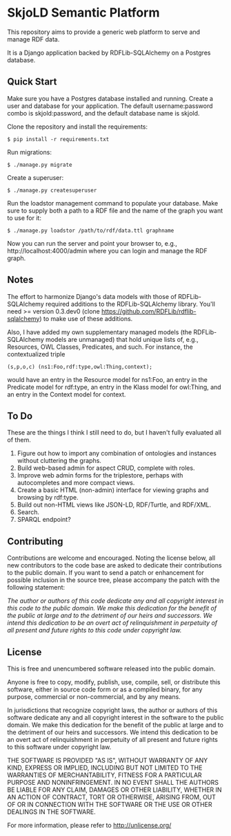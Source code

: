 SkjoLD Semantic Platform
========================

This repository aims to provide a generic web platform to serve and manage RDF data. 

It is a Django application backed by RDFLib-SQLAlchemy on a Postgres database.

Quick Start
-----------

Make sure you have a Postgres database installed and running. Create a user and database for your application. The default username:password combo is skjold:password, and the default database name is skjold. 

Clone the repository and install the requirements:

    $ pip install -r requirements.txt

Run migrations:

    $ ./manage.py migrate

Create a superuser:

    $ ./manage.py createsuperuser

Run the loadstor management command to populate your database. Make sure to supply both a path to a RDF file and the name of the graph you want to use for it:

    $ ./manage.py loadstor /path/to/rdf/data.ttl graphname

Now you can run the server and point your browser to, e.g., http://localhost:4000/admin where you can login and manage the RDF graph.

Notes
-----

The effort to harmonize Django's data models with those of RDFLib-SQLAlchemy required additions to the RDFLib-SQLAlchemy library. You'll need >= version 0.3.dev0 (clone https://github.com/RDFLib/rdflib-sqlalchemy) to make use of these additions. 

Also, I have added my own supplementary managed models (the RDFLib-SQLAlchemy models are unmanaged) that hold unique lists of, e.g., Resources, OWL Classes, Predicates, and such. For instance, the contextualized triple 

    (s,p,o,c) (ns1:Foo,rdf:type,owl:Thing,context); 

would have an entry in the Resource model for ns1:Foo, an entry in the Predicate model for rdf:type, an entry in the Klass model for owl:Thing, and an entry in the Context model for context. 

To Do
-----

These are the things I think I still need to do, but I haven't fully evaluated all of them.

1. Figure out how to import any combination of ontologies and instances without cluttering the graphs.
2. Build web-based admin for aspect CRUD, complete with roles.
3. Improve web admin forms for the triplestore, perhaps with autocompletes and more compact views.
4. Create a basic HTML (non-admin) interface for viewing graphs and browsing by rdf:type.
5. Build out non-HTML views like JSON-LD, RDF/Turtle, and RDF/XML.
6. Search.
7. SPARQL endpoint?

Contributing
------------

Contributions are welcome and encouraged. Noting the license below, all new contributors to the code base are asked to dedicate their contributions to the public domain. If you want to send a patch or enhancement for possible inclusion in the source tree, please accompany the patch with the following statement:

_The author or authors of this code dedicate any and all copyright interest in this code to the public domain. We make this dedication for the benefit of the public at large and to the detriment of our heirs and successors. We intend this dedication to be an overt act of relinquishment in perpetuity of all present and future rights to this code under copyright law._

License
-------

This is free and unencumbered software released into the public domain.

Anyone is free to copy, modify, publish, use, compile, sell, or
distribute this software, either in source code form or as a compiled
binary, for any purpose, commercial or non-commercial, and by any
means.

In jurisdictions that recognize copyright laws, the author or authors
of this software dedicate any and all copyright interest in the
software to the public domain. We make this dedication for the benefit
of the public at large and to the detriment of our heirs and
successors. We intend this dedication to be an overt act of
relinquishment in perpetuity of all present and future rights to this
software under copyright law.

THE SOFTWARE IS PROVIDED "AS IS", WITHOUT WARRANTY OF ANY KIND,
EXPRESS OR IMPLIED, INCLUDING BUT NOT LIMITED TO THE WARRANTIES OF
MERCHANTABILITY, FITNESS FOR A PARTICULAR PURPOSE AND NONINFRINGEMENT.
IN NO EVENT SHALL THE AUTHORS BE LIABLE FOR ANY CLAIM, DAMAGES OR
OTHER LIABILITY, WHETHER IN AN ACTION OF CONTRACT, TORT OR OTHERWISE,
ARISING FROM, OUT OF OR IN CONNECTION WITH THE SOFTWARE OR THE USE OR
OTHER DEALINGS IN THE SOFTWARE.

For more information, please refer to <http://unlicense.org/>
